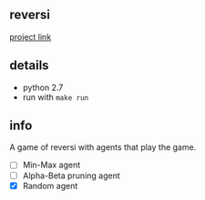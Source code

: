 reversi
-------

[project link](http://cs.lth.se/eda132-applied-artificial-intelligence/programming-assignments/search/)

## details
 - python 2.7
 - run with `make run`

## info
A game of reversi with agents that play the game.

 - [ ] Min-Max agent
 - [ ] Alpha-Beta pruning agent
 - [x] Random agent